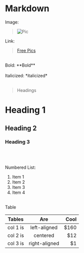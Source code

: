 # Markdown

Image:

> ![Pic](https://images.unsplash.com/photo-1563394927360-08299fbdadb3?ixid=MnwxMjA3fDB8MHxwaG90by1wYWdlfHx8fGVufDB8fHx8&ixlib=rb-1.2.1&auto=format&fit=crop&w=2550&q=80 "Skogafoss")

Link:

> [Free Pics](https://unsplash.com/)

<br>
Bold:
**Bold** <br>
<br>
Italicized: *italicized*<br>
<br>

> Headings <br>

# Heading 1 <br>

## Heading 2 <br>

### Heading 3 <br>

<br>
<br>

Numbered List: <br>

1. Item 1
2. Item 2
3. Item 3
4. Item 4

<br>
Table

| Tables   |      Are      | Cool |
| -------- | :-----------: | ---: |
| col 1 is | left-aligned  | $160 |
| col 2 is |   centered    |  $12 |
| col 3 is | right-aligned |   $1 |
